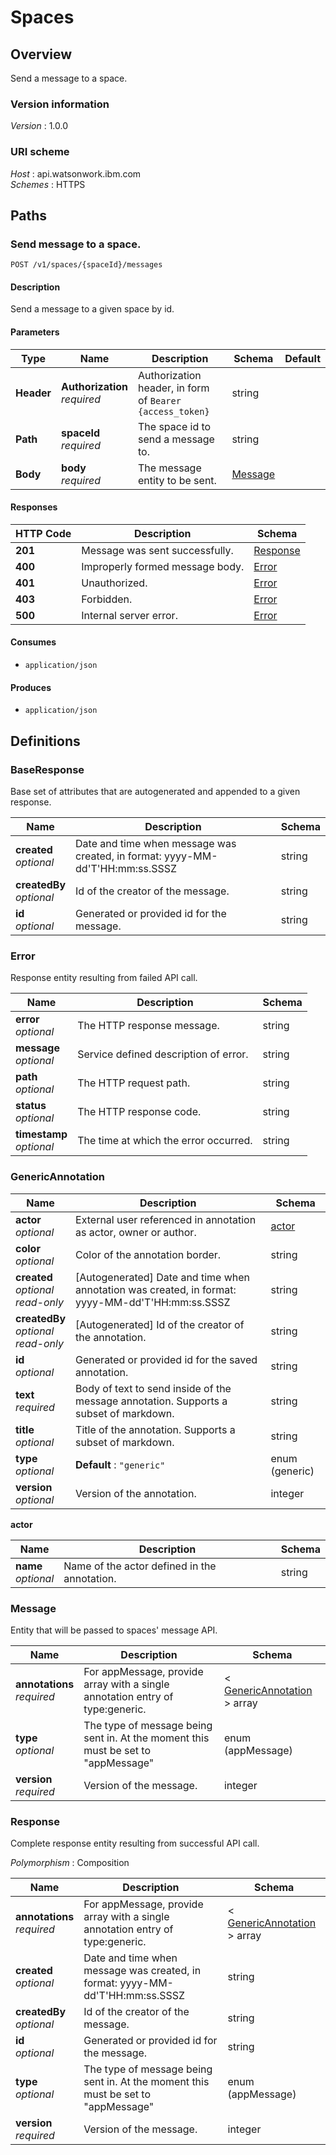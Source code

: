 # Spaces


<a name="overview"></a>
## Overview
Send a message to a space.


### Version information
*Version* : 1.0.0


### URI scheme
*Host* : api.watsonwork.ibm.com  
*Schemes* : HTTPS




<a name="paths"></a>
## Paths

<a name="v1-spaces-spaceid-messages-post"></a>
### Send message to a space.
```
POST /v1/spaces/{spaceId}/messages
```


#### Description
Send a message to a given space by id.


#### Parameters

|Type|Name|Description|Schema|Default|
|---|---|---|---|---|
|**Header**|**Authorization**  <br>*required*|Authorization header, in form of `Bearer {access_token}`|string||
|**Path**|**spaceId**  <br>*required*|The space id to send a message to.|string||
|**Body**|**body**  <br>*required*|The message entity to be sent.|[Message](#message)||


#### Responses

|HTTP Code|Description|Schema|
|---|---|---|
|**201**|Message was sent successfully.|[Response](#response)|
|**400**|Improperly formed message body.|[Error](#error)|
|**401**|Unauthorized.|[Error](#error)|
|**403**|Forbidden.|[Error](#error)|
|**500**|Internal server error.|[Error](#error)|


#### Consumes

* `application/json`


#### Produces

* `application/json`




<a name="definitions"></a>
## Definitions

<a name="baseresponse"></a>
### BaseResponse
Base set of attributes that are autogenerated and appended to a given response.


|Name|Description|Schema|
|---|---|---|
|**created**  <br>*optional*|Date and time when message was created, in format: yyyy-MM-dd'T'HH:mm:ss.SSSZ|string|
|**createdBy**  <br>*optional*|Id of the creator of the message.|string|
|**id**  <br>*optional*|Generated or provided id for the message.|string|


<a name="error"></a>
### Error
Response entity resulting from failed API call.


|Name|Description|Schema|
|---|---|---|
|**error**  <br>*optional*|The HTTP response message.|string|
|**message**  <br>*optional*|Service defined description of error.|string|
|**path**  <br>*optional*|The HTTP request path.|string|
|**status**  <br>*optional*|The HTTP response code.|string|
|**timestamp**  <br>*optional*|The time at which the error occurred.|string|


<a name="genericannotation"></a>
### GenericAnnotation

|Name|Description|Schema|
|---|---|---|
|**actor**  <br>*optional*|External user referenced in annotation as actor, owner or author.|[actor](#genericannotation-actor)|
|**color**  <br>*optional*|Color of the annotation border.|string|
|**created**  <br>*optional*  <br>*read-only*|[Autogenerated] Date and time when annotation was created, in format: yyyy-MM-dd'T'HH:mm:ss.SSSZ|string|
|**createdBy**  <br>*optional*  <br>*read-only*|[Autogenerated] Id of the creator of the annotation.|string|
|**id**  <br>*optional*|Generated or provided id for the saved annotation.|string|
|**text**  <br>*required*|Body of text to send inside of the message annotation. Supports a subset of markdown.|string|
|**title**  <br>*optional*|Title of the annotation. Supports a subset of markdown.|string|
|**type**  <br>*optional*|**Default** : `"generic"`|enum (generic)|
|**version**  <br>*optional*|Version of the annotation.|integer|

<a name="genericannotation-actor"></a>
**actor**

|Name|Description|Schema|
|---|---|---|
|**name**  <br>*optional*|Name of the actor defined in the annotation.|string|


<a name="message"></a>
### Message
Entity that will be passed to spaces' message API.


|Name|Description|Schema|
|---|---|---|
|**annotations**  <br>*required*|For appMessage, provide array with a single annotation entry of type:generic.|< [GenericAnnotation](#genericannotation) > array|
|**type**  <br>*optional*|The type of message being sent in. At the moment this must be set to "appMessage"|enum (appMessage)|
|**version**  <br>*required*|Version of the message.|integer|


<a name="response"></a>
### Response
Complete response entity resulting from successful API call.

*Polymorphism* : Composition


|Name|Description|Schema|
|---|---|---|
|**annotations**  <br>*required*|For appMessage, provide array with a single annotation entry of type:generic.|< [GenericAnnotation](#genericannotation) > array|
|**created**  <br>*optional*|Date and time when message was created, in format: yyyy-MM-dd'T'HH:mm:ss.SSSZ|string|
|**createdBy**  <br>*optional*|Id of the creator of the message.|string|
|**id**  <br>*optional*|Generated or provided id for the message.|string|
|**type**  <br>*optional*|The type of message being sent in. At the moment this must be set to "appMessage"|enum (appMessage)|
|**version**  <br>*required*|Version of the message.|integer|





